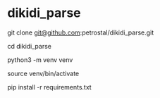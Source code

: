 # dikidi_parse

git clone git@github.com:petrostal/dikidi_parse.git

cd dikidi_parse

python3 -m venv venv

source venv/bin/activate

pip install -r requirements.txt


